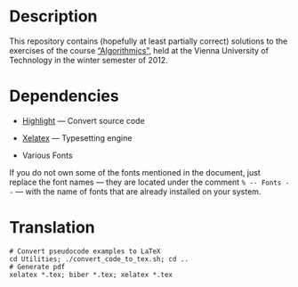# Description #

This repository contains (hopefully at least partially correct) solutions to
the exercises of the course
[“Algorithmics”](https://www.ads.tuwien.ac.at/teaching/LVA/186814.html), held
at the Vienna University of Technology in the winter semester of 2012.

# Dependencies #

* [Highlight](http://www.andre-simon.de/doku/highlight/en/highlight.html) — Convert source code

* [Xelatex](http://www.tug.org/texlive/) — Typesetting engine

* Various Fonts

If you do not own some of the fonts mentioned in the document, just replace the
font names — they are located under the comment `% -- Fonts --` — with the name
of fonts that are already installed on your system.

# Translation #

	# Convert pseudocode examples to LaTeX
	cd Utilities; ./convert_code_to_tex.sh; cd ..
	# Generate pdf
	xelatex *.tex; biber *.tex; xelatex *.tex
